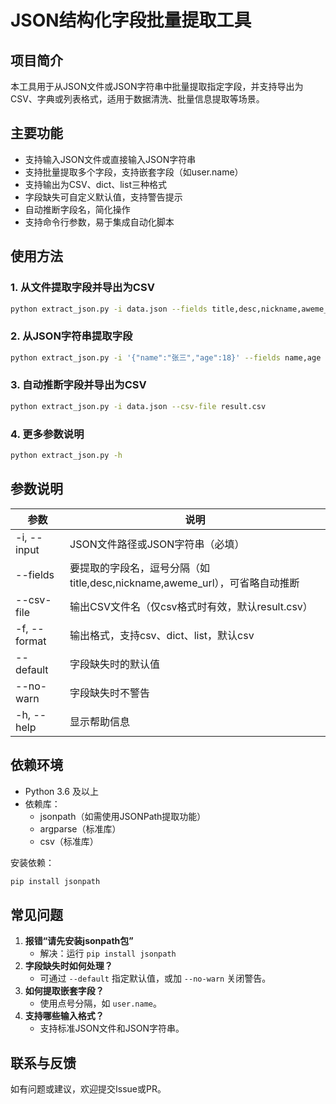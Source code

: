 # JSON结构化字段批量提取工具

## 项目简介

本工具用于从JSON文件或JSON字符串中批量提取指定字段，并支持导出为CSV、字典或列表格式，适用于数据清洗、批量信息提取等场景。

## 主要功能
- 支持输入JSON文件或直接输入JSON字符串
- 支持批量提取多个字段，支持嵌套字段（如user.name）
- 支持输出为CSV、dict、list三种格式
- 字段缺失可自定义默认值，支持警告提示
- 自动推断字段名，简化操作
- 支持命令行参数，易于集成自动化脚本

## 使用方法

### 1. 从文件提取字段并导出为CSV
```bash
python extract_json.py -i data.json --fields title,desc,nickname,aweme_url --csv-file result.csv
```

### 2. 从JSON字符串提取字段
```bash
python extract_json.py -i '{"name":"张三","age":18}' --fields name,age --format dict
```

### 3. 自动推断字段并导出为CSV
```bash
python extract_json.py -i data.json --csv-file result.csv
```

### 4. 更多参数说明
```bash
python extract_json.py -h
```

## 参数说明
| 参数 | 说明 |
| ---- | ---- |
| -i, --input | JSON文件路径或JSON字符串（必填） |
| --fields | 要提取的字段名，逗号分隔（如title,desc,nickname,aweme_url），可省略自动推断 |
| --csv-file | 输出CSV文件名（仅csv格式时有效，默认result.csv） |
| -f, --format | 输出格式，支持csv、dict、list，默认csv |
| --default | 字段缺失时的默认值 |
| --no-warn | 字段缺失时不警告 |
| -h, --help | 显示帮助信息 |

## 依赖环境
- Python 3.6 及以上
- 依赖库：
  - jsonpath（如需使用JSONPath提取功能）
  - argparse（标准库）
  - csv（标准库）

安装依赖：
```bash
pip install jsonpath
```

## 常见问题
1. **报错“请先安装jsonpath包”**
   - 解决：运行 `pip install jsonpath`
2. **字段缺失时如何处理？**
   - 可通过 `--default` 指定默认值，或加 `--no-warn` 关闭警告。
3. **如何提取嵌套字段？**
   - 使用点号分隔，如 `user.name`。
4. **支持哪些输入格式？**
   - 支持标准JSON文件和JSON字符串。

## 联系与反馈
如有问题或建议，欢迎提交Issue或PR。